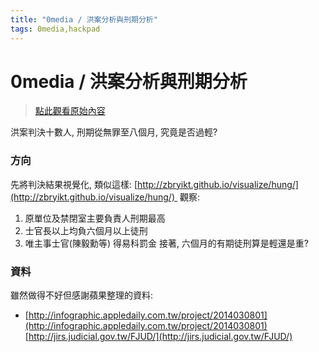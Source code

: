 ```yaml
---
title: "0media / 洪案分析與刑期分析"
tags: 0media,hackpad
---
```


# 0media / 洪案分析與刑期分析

> [點此觀看原始內容](https://g0v.hackpad.tw/BkvnNfiILiq)


洪案判決十數人, 刑期從無罪至八個月, 究竟是否過輕?

### 方向

先將判決結果視覺化, 類似這樣: [http://zbryikt.github.io/visualize/hung/](http://zbryikt.github.io/visualize/hung/)  觀察:
1.  原單位及禁閉室主要負責人刑期最高
2.  士官長以上均負六個月以上徒刑
3.  唯主事士官(陳毅勳等) 得易科罰金
接著, 六個月的有期徒刑算是輕還是重?

### 資料

雖然做得不好但感謝蘋果整理的資料:
- [http://infographic.appledaily.com.tw/project/2014030801](http://infographic.appledaily.com.tw/project/2014030801)
[http://jirs.judicial.gov.tw/FJUD/](http://jirs.judicial.gov.tw/FJUD/)

